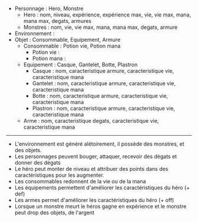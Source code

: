 
- Personnage : Hero, Monstre
    - Hero : nom, niveau, expérience, expérience max, vie, vie max, mana, mana max, degats, armures
    - Monstres : nom, vie, vie max, mana, mana max, degats, armure
- Environnement :
- Objet : Consommable, Equipement, Armure
    - Consommable : Potion vie, Potion mana
        - Potion vie :
        - Potion mana :
    - Equipement : Casque, Gantelet, Botte, Plastron
        - Casque : nom, caracteristique armure, caracteristique vie, caracteristique mana
        - Gantelet : nom, caracteristique armure, caracteristique vie, caracteristique mana
        - Botte : nom, caracteristique armure, caracteristique vie, caracteristique mana
        - Plastron : nom, caracteristique armure, caracteristique vie, caracteristique mana
    - Arme : nom, caracteristique degats, caracteristique vie, caracteristique mana

--------------------------------------------------------------------------------------------------------


- L'environnement est généré alétoirement, il possède des monstres, et des objets.
- Les personnages peuvent bouger, attaquer, recevoir des dégats et donner des dégats
- Le héro peut monter de niveau et attribuer des points dans des caractéristiques pour les augmenter.
- Les consommables redonnent de la vie ou de la mana
- Les équipements permettent d'améliorer les caractéristiques du héro (+ def)
- Les armes permet d'améliorer les caractéristiques du héro  (+ off)
- Lorsque un monstre meurt le héros gagne en expérience et le monstre peut drop des objets, de l'argent




